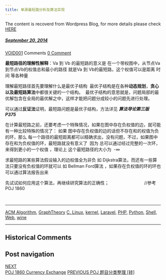 ```yaml
---
title: 单源最短路分析及算法实现
---
```

The content is recoverd from Wordpress Blog, for more details please check [HERE](recover-my-blog)



#####  [September 20, 2014](https://web.archive.org/web/20210418233034/https://void-shana.moe/acmalgo/%e5%8d%95%e6%ba%90%e6%9c%80%e7%9f%ad%e8%b7%af%e5%88%86%e6%9e%90%e5%8f%8a%e7%ae%97%e6%b3%95%e5%ae%9e%e7%8e%b0.html "8:42 pm") 
[VOID001](https://web.archive.org/web/20210418233034/https://void-shana.moe/author/void001 "View all posts by VOID001") Comments  [0 Comment](https://web.archive.org/web/20210418233034/https://void-shana.moe/acmalgo/%e5%8d%95%e6%ba%90%e6%9c%80%e7%9f%ad%e8%b7%af%e5%88%86%e6%9e%90%e5%8f%8a%e7%ae%97%e6%b3%95%e5%ae%9e%e7%8e%b0.html#respond)





**最短路径的理解性解释**：Va 到 Vb 的最短路的意义是 在一个带权图中，从节点Va到节点Vb的权值总和最小的路径 就是Va 到 Vb的最短路，这个权值可以是距离 时间 等各种量


理解最短路径首先要理解什么是最优子结构  最优子结构是在各种**动态规划**，**贪心以及最短路算法**中都很关键的一个结构。  最优子结构的意思就是，问题局部的最优解包含在全局的最优解之中，这样才能把问题分成较小的问题先进行处理。


可以通过**反证法**证明，最短路问题是最优子结构，方法详见 ***算法导论第三版 P375***


在计算最短路之前，还要考虑一个特殊情况，如果在图中存在负权值的边，就可能有一种比较特殊的情况了： 如果 图中存在负权值的边的话但不存在和的权值为负的环，那么 每一个路径的最短距离都可以精确求出，没有问题，不过，如果图中存在和为负权值的环，最短路就没有意义了  因为 总可以通过经过完整的一次环，来得到更小的一个权值 ，理论上 这个最短路径的大小为  -∞


求最短路的某些算法假设输入的边权值全为非负 如 Dijkstra算法，而还有一些算法只要没有负权值的环就可以 如 Bellman Ford算法 ，如果存在负权值的环的环也可以通过算法报告出来


先试试如何应用这个算法，再继续研究算法的正确性；                             //参考POJ 1860


 






---


[ACM Algorithm](https://web.archive.org/web/20210418233034/https://void-shana.moe/category/acmalgo), [GraphTheory](https://web.archive.org/web/20210418233034/https://void-shana.moe/category/acmalgo/graphtheory) [C. Linux](https://web.archive.org/web/20210418233034/https://void-shana.moe/tag/c-linux), [kernel](https://web.archive.org/web/20210418233034/https://void-shana.moe/tag/kernel), [Laravel](https://web.archive.org/web/20210418233034/https://void-shana.moe/tag/laravel), [PHP](https://web.archive.org/web/20210418233034/https://void-shana.moe/tag/php), [Python](https://web.archive.org/web/20210418233034/https://void-shana.moe/tag/python), [Shell](https://web.archive.org/web/20210418233034/https://void-shana.moe/tag/shell), [Web](https://web.archive.org/web/20210418233034/https://void-shana.moe/tag/web), [wine](https://web.archive.org/web/20210418233034/https://void-shana.moe/tag/wine) 






------------------------
## Historical Comments
Post navigation
---------------
[NEXT  
POJ 1860 Currency Exchange](https://web.archive.org/web/20210418233034/https://void-shana.moe/acmalgo/graphtheory/poj-1860-currency-exchange.html)
[PREVIOUS 
POJ 题目分类整理 [转]](https://web.archive.org/web/20210418233034/https://void-shana.moe/acmalgo/poj-%e9%a2%98%e7%9b%ae%e5%88%86%e7%b1%bb%e6%95%b4%e7%90%86-%e8%bd%ac.html)

            